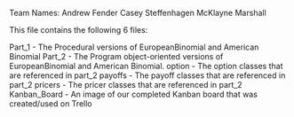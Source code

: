 Team Names:
Andrew Fender
Casey Steffenhagen
McKlayne Marshall

This file contains the following 6 files:

Part_1 - The Procedural versions of EuropeanBinomial and American Binomial
Part_2 - The Program object-oriented versions of EuropeanBinomial and American Binomial. 
option - The option classes that are referenced in part_2
payoffs - The payoff classes that are referenced in part_2
pricers - The pricer classes that are referenced in part_2
Kanban_Board - An image of our completed Kanban board that was created/used on Trello


